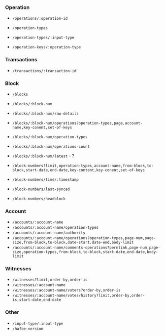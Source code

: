 ### Operation
* `/operations/:operation-id`

* `/operation-types`
* `/operation-types/:input-type`

* `/operation-keys/:operation-type`

### Transactions
* `/transactions/:transaction-id`

### Block
* `/blocks`
* `/blocks/:block-num`
* `/blocks/:block-num/raw-details`
* `/blocks/:block-num/operations?operation-types,page,account-name,key-conent,set-of-keys`
* `/blocks/:block-num/operation-types`
* `/blocks/:block-num/operations-count`
* `/blocks/:block-num/latest` - ?

* `/block-numbers?limit,operation-types,account-name,from-block,to-block,start-date,end-date,key-content,key-conent,set-of-keys`
* `/block-numbers/time/:timestamp`
* `/block-numbers/last-synced`
* `/block-numbers/headblock`

### Account
* `/accounts/:account-name`
* `/accounts/:account-name/operation-types`
* `/accounts/:account-name/authority`
* `/accounts/:account-name/operations?operation-types,page-num,page-size,from-block,to-block,date-start,date-end,body-limit`
* `/accounts/:account-name/comments-operations?permlink,page-num,page-size,operation-types,from-block,to-block,start-date,end-date,body-limit`

### Witnesses
* `/witnesses?limit,order-by,order-is`
* `/witnesses/:account-name`
* `/witnesses/:account-name/voters?order-by,order-is`
* `/witnesses/:account-name/votes/history?limit,order-by,order-is,start-date,end-date`


### Other
* `/input-type/:input-type`
* `/hafbe-version`
